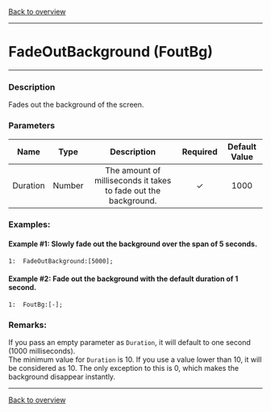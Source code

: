 [Back to overview](index.md)

---
# FadeOutBackground (FoutBg)
---
### Description
Fades out the background of the screen.

### Parameters

|Name|Type|Description|Required|Default Value|
|:---:|:---:|:---:|:---:|:---:|
|Duration|Number|The amount of milliseconds it takes to fade out the background.|✓|1000|

### Examples:
#### Example #1: Slowly fade out the background over the span of 5 seconds.
```
1:  FadeOutBackground:[5000];
```

#### Example #2: Fade out the background with the default duration of 1 second.
```
1:  FoutBg:[-];
```

### Remarks:
If you pass an empty parameter as `Duration`, it will default to one second (1000 milliseconds).  
The minimum value for `Duration` is 10. If you use a value lower than 10, it will be considered as 10. The only exception to this is 0, which makes the background disappear instantly.

---
[Back to overview](index.md)
